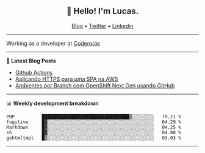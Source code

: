 <h2 align="center">👋 Hello! I'm Lucas.</h2>
<p align="center">
  <a href="https://www.lucassabreu.net.br/">Blog</a> •
  <a href="https://twitter.com/lucassabreu">Twitter</a> •
  <a href="https://www.linkedin.com/in/lucassantosabreu/">Linkedin</a>
</p>

---

Working as a developer at [Coderockr](https://github.com/Coderockr)

---

**📝 Latest Blog Posts**

<!-- BLOG-POST-LIST:START -->
- [Github Actions](https://www.lucassabreu.net.br/post/github-actions/)
- [Aplicando HTTPS para uma SPA na AWS](https://www.lucassabreu.net.br/post/aplicando-https-para-uma-spa-na-aws/)
- [Ambientes por Branch com OpenShift Next Gen usando GitHub](https://www.lucassabreu.net.br/post/ambientes-por-branch-com-openshift-next-gen-usando-github/)
<!-- BLOG-POST-LIST:END -->

---

📊 **Weekly development breakdown**
<!--START_SECTION:waka-->
```text
PHP          ████████████████████████████████▒░░░░░░░░   79.21 % 
fugitive     █▓░░░░░░░░░░░░░░░░░░░░░░░░░░░░░░░░░░░░░░░   04.29 % 
Markdown     █▓░░░░░░░░░░░░░░░░░░░░░░░░░░░░░░░░░░░░░░░   04.25 % 
sh           █▓░░░░░░░░░░░░░░░░░░░░░░░░░░░░░░░░░░░░░░░   04.08 % 
gohtmltmpl   █▒░░░░░░░░░░░░░░░░░░░░░░░░░░░░░░░░░░░░░░░   03.03 % 
```
<!--END_SECTION:waka-->

---
